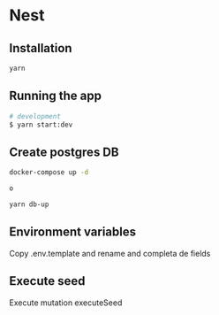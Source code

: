 # Nest

## Installation

```bash
yarn
```

## Running the app

```bash
# development
$ yarn start:dev

```

## Create postgres DB

```bash
docker-compose up -d

o

yarn db-up

```

## Environment variables

Copy .env.template and rename and completa de fields

## Execute seed

Execute mutation executeSeed
